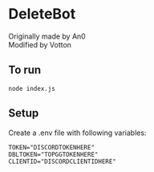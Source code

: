 # DeleteBot

Originally made by An0 <br>
Modified by Votton

## To run

`node index.js`

## Setup

Create a .env file with following variables:

```
TOKEN="DISCORDTOKENHERE"
DBLTOKEN="TOPGGTOKENHERE"
CLIENTID="DISCORDCLIENTIDHERE"
```
